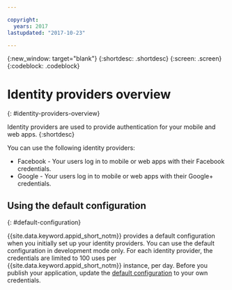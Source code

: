 ```yaml
---

copyright:
  years: 2017
lastupdated: "2017-10-23"

---
```


{:new_window: target="blank"}
{:shortdesc: .shortdesc}
{:screen: .screen}
{:codeblock: .codeblock}

# Identity providers overview
{: #identity-providers-overview}

Identity providers are used to provide authentication for your mobile and web apps.
{:shortdesc}

You can use the following identity providers:

* Facebook - Your users log in to mobile or web apps with their Facebook credentials.
* Google -  Your users log in to mobile or web apps with their Google+ credentials.




## Using the default configuration
{: #default-configuration}

{{site.data.keyword.appid_short_notm}} provides a default configuration when you initially set up your identity providers. You can use the default configuration in development mode only. For each identity provider, the credentials are limited to 100 uses per {{site.data.keyword.appid_short_notm}} instance, per day. Before you publish your application, update the [default configuration](/docs/services/appid/identity-providers.html) to your own credentials.
